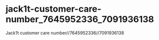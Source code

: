 # jack1t-customer-care-number_7645952336_7091936138
Jack1t customer care number//7645952336//7091936138
